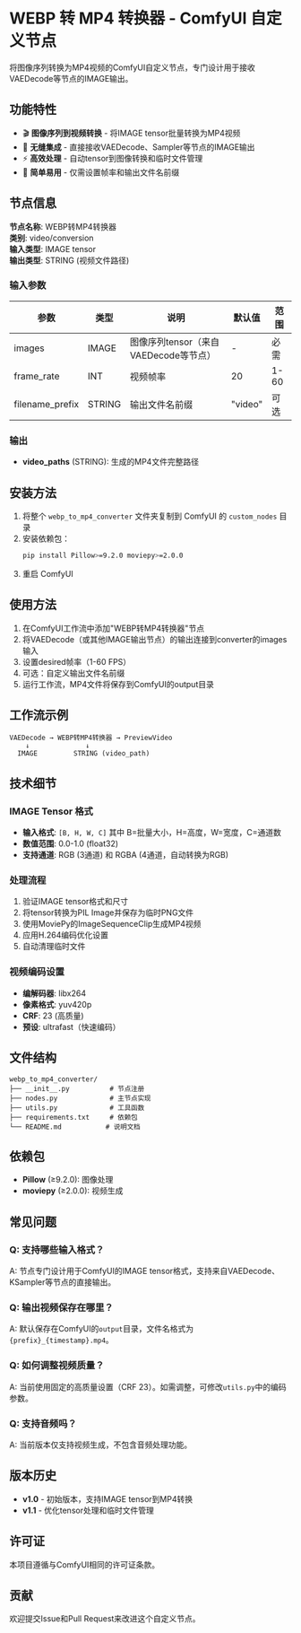 # WEBP 转 MP4 转换器 - ComfyUI 自定义节点

将图像序列转换为MP4视频的ComfyUI自定义节点，专门设计用于接收VAEDecode等节点的IMAGE输出。

## 功能特性

- 🎬 **图像序列到视频转换** - 将IMAGE tensor批量转换为MP4视频
- 🔗 **无缝集成** - 直接接收VAEDecode、Sampler等节点的IMAGE输出
- ⚡ **高效处理** - 自动tensor到图像转换和临时文件管理
- 🎯 **简单易用** - 仅需设置帧率和输出文件名前缀

## 节点信息

**节点名称**: WEBP转MP4转换器  
**类别**: video/conversion  
**输入类型**: IMAGE tensor  
**输出类型**: STRING (视频文件路径)

### 输入参数

| 参数 | 类型 | 说明 | 默认值 | 范围 |
|------|------|------|--------|------|
| images | IMAGE | 图像序列tensor（来自VAEDecode等节点） | - | 必需 |
| frame_rate | INT | 视频帧率 | 20 | 1-60 |
| filename_prefix | STRING | 输出文件名前缀 | "video" | 可选 |

### 输出

- **video_paths** (STRING): 生成的MP4文件完整路径

## 安装方法

1. 将整个 `webp_to_mp4_converter` 文件夹复制到 ComfyUI 的 `custom_nodes` 目录
2. 安装依赖包：
   ```bash
   pip install Pillow>=9.2.0 moviepy>=2.0.0
   ```
3. 重启 ComfyUI

## 使用方法

1. 在ComfyUI工作流中添加"WEBP转MP4转换器"节点
2. 将VAEDecode（或其他IMAGE输出节点）的输出连接到converter的images输入
3. 设置desired帧率（1-60 FPS）
4. 可选：自定义输出文件名前缀
5. 运行工作流，MP4文件将保存到ComfyUI的output目录

## 工作流示例

```
VAEDecode → WEBP转MP4转换器 → PreviewVideo
    ↓              ↓
  IMAGE         STRING (video_path)
```

## 技术细节

### IMAGE Tensor 格式
- **输入格式**: `[B, H, W, C]` 其中 B=批量大小，H=高度，W=宽度，C=通道数
- **数值范围**: 0.0-1.0 (float32)
- **支持通道**: RGB (3通道) 和 RGBA (4通道，自动转换为RGB)

### 处理流程
1. 验证IMAGE tensor格式和尺寸
2. 将tensor转换为PIL Image并保存为临时PNG文件
3. 使用MoviePy的ImageSequenceClip生成MP4视频
4. 应用H.264编码优化设置
5. 自动清理临时文件

### 视频编码设置
- **编解码器**: libx264
- **像素格式**: yuv420p
- **CRF**: 23 (高质量)
- **预设**: ultrafast（快速编码）

## 文件结构

```
webp_to_mp4_converter/
├── __init__.py          # 节点注册
├── nodes.py             # 主节点实现
├── utils.py             # 工具函数
├── requirements.txt     # 依赖包
└── README.md           # 说明文档
```

## 依赖包

- **Pillow** (≥9.2.0): 图像处理
- **moviepy** (≥2.0.0): 视频生成

## 常见问题

### Q: 支持哪些输入格式？
A: 节点专门设计用于ComfyUI的IMAGE tensor格式，支持来自VAEDecode、KSampler等节点的直接输出。

### Q: 输出视频保存在哪里？
A: 默认保存在ComfyUI的`output`目录，文件名格式为`{prefix}_{timestamp}.mp4`。

### Q: 如何调整视频质量？
A: 当前使用固定的高质量设置（CRF 23）。如需调整，可修改`utils.py`中的编码参数。

### Q: 支持音频吗？
A: 当前版本仅支持视频生成，不包含音频处理功能。

## 版本历史

- **v1.0** - 初始版本，支持IMAGE tensor到MP4转换
- **v1.1** - 优化tensor处理和临时文件管理

## 许可证

本项目遵循与ComfyUI相同的许可证条款。

## 贡献

欢迎提交Issue和Pull Request来改进这个自定义节点。
